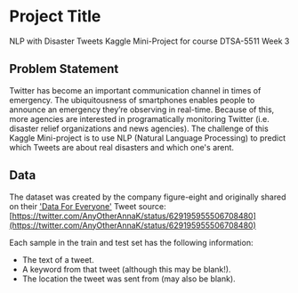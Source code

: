 # Project Title

NLP with Disaster Tweets Kaggle Mini-Project for course DTSA-5511 Week 3

## Problem Statement

Twitter has become an important communication channel in times of emergency. The ubiquitousness of smartphones enables people to announce an emergency they’re observing in real-time. Because of this, more agencies are interested in programatically monitoring Twitter (i.e. disaster relief organizations and news agencies). The challenge of this Kaggle Mini-project is to use NLP (Natural Language Processing) to predict which Tweets are about real disasters and which one's arent.

## Data

The dataset was created by the company figure-eight and originally shared on their ['Data For Everyone'](https://appen.com/pre-labeled-datasets/)
Tweet source: [https://twitter.com/AnyOtherAnnaK/status/629195955506708480](https://twitter.com/AnyOtherAnnaK/status/629195955506708480)

Each sample in the train and test set has the following information:
- The text of a tweet.
- A keyword from that tweet (although this may be blank!).
- The location the tweet was sent from (may also be blank).
